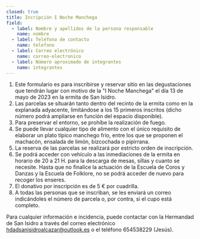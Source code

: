 ```yaml
---
closed: true
title: Incripción I Noche Manchega
field:
  - label: Nombre y apellidos de la persona responsable
    name: nombre
  - label: Teléfono de contacto
    name: telefono
  - label: Correo electrónico
    name: correo-electronico
  - label: Número aproximado de integrantes
    name: integrantes
---
```


1. Este formulario es para inscribirse y reservar sitio en las degustaciones que tendrán lugar con motivo de la "I Noche Manchega" el día 13 de mayo de 2023 en la ermita de San Isidro.
2. Las parcelas se situarán tanto dentro del recinto de la ermita como en la explanada adyacente, limitándose a los 15 primeros inscritos (dicho número podrá ampliarse en función del espacio disponible).
3. Para preservar el entorno, se prohíbe la realización de fuego.
4. Se puede llevar cualquier tipo de alimento con el único requisito de elaborar un plato típico manchego frío, entre los que se proponen el machacón, ensalada de limón, bizcochada o pipirrana.
5. La reserva de las parcelas se realizará por estricto orden de inscripción.
6. Se podrá acceder con vehículo a las inmediaciones de la ermita en horario de 20 a 21 H. para la descarga de mesas, sillas y cuanto se necesite. Hasta que no finalice la actuación de la Escuela de Coros y Danzas y la Escuela de Folklore, no se podrá acceder de nuevo para recoger los enseres.
7. El donativo por inscripción es de 5 € por cuadrilla.
8. A todas las personas que se inscriban, se les enviará un correo indicándoles el número de parcela o, por contra, si el cupo está completo.

Para cualquier información e incidencia, puede contactar con la Hermandad de San Isidro a través del correo electrónico [hdadsanisidroalcazar@outlook.es](mailto:hdadsanisidroalcazar@outlook.es) o el teléfono 654538229 (Jesús).
